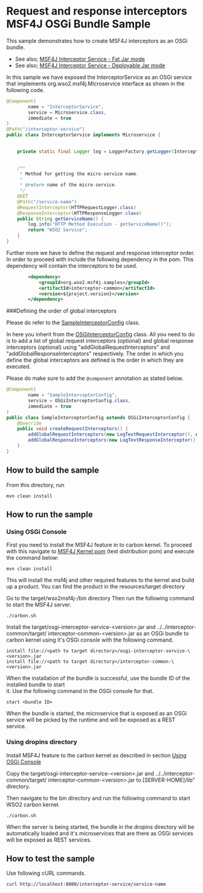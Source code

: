 # Request and response interceptors MSF4J OSGi Bundle Sample

This sample demonstrates how to create MSF4J interceptors as an OSGi bundle.

* See also; [MSF4J Interceptor Service - Fat Jar mode](../fatjar-interceptor-service)
* See also; [MSF4J Interceptor Service - Deployable Jar mode](../deployable-jar-interceptor-service)

In this sample we have exposed the InterceptorService as an OSGi service that implements 
org.wso2.msf4j.Microservice interface as shown in the following code.

```java
@Component(
        name = "InterceptorService",
        service = Microservice.class,
        immediate = true
)
@Path("/interceptor-service")
public class InterceptorService implements Microservice {
    

    private static final Logger log = LoggerFactory.getLogger(InterceptorService.class);
    

    /**
     * Method for getting the micro-service name.
     *
     * @return name of the micro-service.
     */
    @GET
    @Path("/service-name")
    @RequestInterceptor(HTTPRequestLogger.class)
    @ResponseInterceptor(HTTPResponseLogger.class)
    public String getServiceName() {
        log.info("HTTP Method Execution - getServiceName()");
        return "WSO2 Service";
    }
}
```

Further more we have to define the request and response interceptor order. In order to proceed with include the 
following dependency in the pom. This dependency will contain the interceptors to be used.

```xml
        <dependency>
            <groupId>org.wso2.msf4j.samples</groupId>
            <artifactId>interceptor-common</artifactId>
            <version>${project.version}</version>
        </dependency>
```

###Defining the order of global interceptors

Please do refer to the [SampleInterceptorConfig](./src/main/java/org/wso2/msf4j/samples/osgiinterceptorservice/config/SampleInterceptorConfig.java)
class.

In here you inherit from the [OSGiInterceptorConfig](../../../core/src/main/java/org/wso2/msf4j/interceptor/OSGiInterceptorConfig.java)
class. All you need to do is to add a list of global request interceptors (optional) and global response interceptors 
(optional) using "addGlobalRequestInterceptors" and "addGlobalResponseInterceptors" respectively. The order in which you define
 the global interceptors are defined is the order in which they are executed.
 
Please do make sure to add the `@component` annotation as stated below.

```java
@Component(
        name = "SampleInterceptorConfig",
        service = OSGiInterceptorConfig.class,
        immediate = true
)
public class SampleInterceptorConfig extends OSGiInterceptorConfig {
    @Override
    public void createRequestInterceptors() {
        addGlobalRequestInterceptors(new LogTextRequestInterceptor(), new PropertyAddRequestInterceptor());
        addGlobalResponseInterceptors(new LogTextResponseInterceptor(), new PropertyGetResponseInterceptor());
    }
}
```
 
## How to build the sample

From this directory, run

```
mvn clean install
```

## How to run the sample

### <a name="osgiconsole"></a>Using OSGi Console

First you need to install the MSF4J feature in to carbon kernel. To proceed with this navigate to [MSF4J Kernel pom](../../../tests/test-distribution/)
(test distribution pom) and execute the command below:
```
mvn clean install
```
This will install the msf4j and other required features to the kernel and build up a product.
You can find the product in the resources/target directory

Go to the target/wso2msf4j-<version>/bin directory
Then run the following command to start the MSF4J server.
```
./carbon.sh
```

Install the target/osgi-interceptor-service-\<version>.jar and ../../interceptor-common/target/
interceptor-common-\<version>.jar as an OSGi bundle to 
carbon kernel using it's OSGi console with the following command.

```
install file://<path to target directory>/osgi-interceptor-service-\<version>.jar
install file://<path to target directory>/interceptor-common-\<version>.jar
```

When the installation of the bundle is successful, use the bundle ID of the installed bundle to start  
it. Use the following command in the OSGi console for that.

```
start <bundle ID>
```

When the bundle is started, the microservice that is exposed as an OSGi service will be picked by the runtime and 
will be exposed as a REST service.

### Using dropins directory
Install MSF4J feature to the carbon kernel as described in section [Using OSGi Console](#osgiconsole)

Copy the target/osgi-interceptor-service-\<version>.jar and ../../interceptor-common/target/
interceptor-common-\<version>.jar to [SERVER-HOME]/lib" directory.

Then navigate to the bin directory and run the following command to start WSO2 carbon kernel.
```
./carbon.sh
```
When the server is being started, the bundle in the dropins directory will be automatically 
loaded and it's microservices that are there as OSGi services will be exposed as REST services.


## How to test the sample

Use following cURL commands.
```
curl http://localhost:8080/interceptor-service/service-name
```